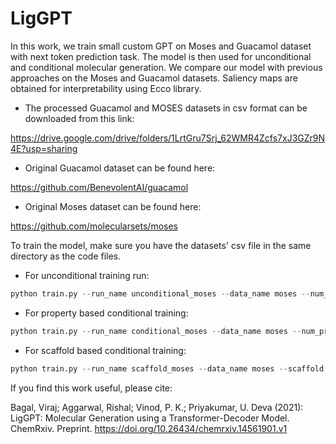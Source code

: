 # LigGPT
In this work, we train small custom GPT on Moses and Guacamol dataset with next token prediction task. The model is then used for unconditional and conditional molecular generation. We compare our model with previous approaches on the Moses and Guacamol datasets. Saliency maps are obtained for interpretability using Ecco library.

- The processed Guacamol and MOSES datasets in csv format can be downloaded from this link:

https://drive.google.com/drive/folders/1LrtGru7Srj_62WMR4Zcfs7xJ3GZr9N4E?usp=sharing

- Original Guacamol dataset can be found here:

https://github.com/BenevolentAI/guacamol

- Original Moses dataset can be found here:

https://github.com/molecularsets/moses

To train the model, make sure you have the datasets' csv file in the same directory as the code files.

- For unconditional training run:

```python
python train.py --run_name unconditional_moses --data_name moses --num_props 0 
```

- For property based conditional training:

```python
python train.py --run_name conditional_moses --data_name moses --num_props 1 --property logp
```

- For scaffold based conditional training:

```python
python train.py --run_name scaffold_moses --data_name moses --scaffold --num_props 0
```

If you find this work useful, please cite:

Bagal, Viraj; Aggarwal, Rishal; Vinod, P. K.; Priyakumar, U. Deva (2021): LigGPT: Molecular Generation using a Transformer-Decoder Model. ChemRxiv. Preprint. https://doi.org/10.26434/chemrxiv.14561901.v1 


